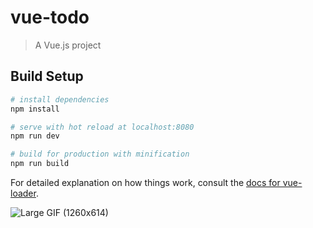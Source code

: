 # vue-todo

> A Vue.js project

## Build Setup

``` bash
# install dependencies
npm install

# serve with hot reload at localhost:8080
npm run dev

# build for production with minification
npm run build
```

For detailed explanation on how things work, consult the [docs for vue-loader](http://vuejs.github.io/vue-loader).



![Large GIF (1260x614)](https://user-images.githubusercontent.com/67423191/215760325-9c20d843-d5f0-41c5-b19a-f5a522acf35d.gif)
